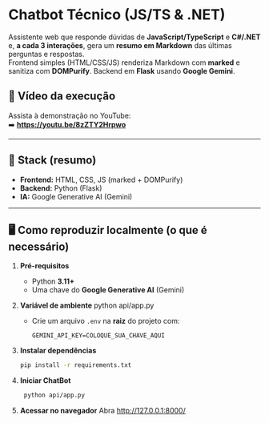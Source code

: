 # Chatbot Técnico (JS/TS & .NET)

Assistente web que responde dúvidas de **JavaScript/TypeScript** e **C#/.NET** e, **a cada 3 interações**, gera um **resumo em Markdown** das últimas perguntas e respostas.  
Frontend simples (HTML/CSS/JS) renderiza Markdown com **marked** e sanitiza com **DOMPurify**. Backend em **Flask** usando **Google Gemini**.

## 🎥 Vídeo da execução

Assista à demonstração no YouTube:  
➡️ **https://youtu.be/8zZTY2Hrpwo**

---

## 🧰 Stack (resumo)

- **Frontend:** HTML, CSS, JS (marked + DOMPurify)
- **Backend:** Python (Flask)
- **IA:** Google Generative AI (Gemini)

---

## 🖥️ Como reproduzir localmente (o que é necessário)

1. **Pré-requisitos**

   - Python **3.11+**
   - Uma chave do **Google Generative AI** (Gemini)

2. **Variável de ambiente** python api/app.py

   - Crie um arquivo `.env` na **raiz** do projeto com:
     ```
     GEMINI_API_KEY=COLOQUE_SUA_CHAVE_AQUI
     ```

3. **Instalar dependências**

   ```bash
   pip install -r requirements.txt
   ```

4. **Iniciar ChatBot**

   ```bash
    python api/app.py
   ```

5. **Acessar no navegador**
   Abra http://127.0.0.1:8000/

